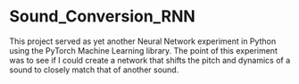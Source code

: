 # Sound_Conversion_RNN
This project served as yet another Neural Network experiment in Python using the PyTorch Machine Learning library. The point of this experiment was to see if I could create a network that shifts the pitch and dynamics of a sound to closely match that of another sound.
